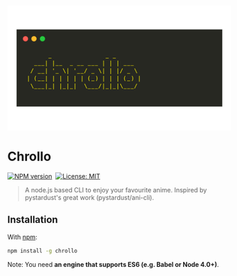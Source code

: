 ![header](./assets/header.png)

# Chrollo

[![NPM version](https://img.shields.io/npm/v/chrollo.svg)](https://www.npmjs.com/package/chrollo)&nbsp;
[![License: MIT](https://img.shields.io/badge/License-MIT-yellow.svg)](https://opensource.org/licenses/MIT)

> A node.js based CLI to enjoy your favourite anime. Inspired by pystardust's great work (pystardust/ani-cli).

## Installation

With [npm](https://npmjs.org/):

```bash
npm install -g chrollo
```

Note: You need **an engine that supports ES6 (e.g. Babel or Node 4.0+)**.
